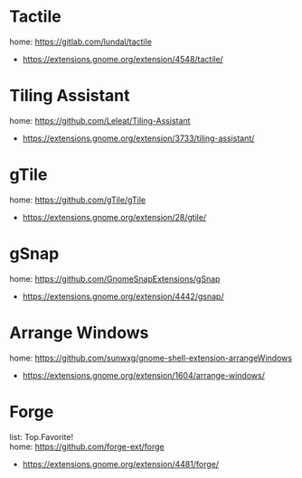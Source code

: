 # Tactile
home: https://gitlab.com/lundal/tactile
- https://extensions.gnome.org/extension/4548/tactile/

# Tiling Assistant
home: https://github.com/Leleat/Tiling-Assistant
- https://extensions.gnome.org/extension/3733/tiling-assistant/

# gTile
home: https://github.com/gTile/gTile
- https://extensions.gnome.org/extension/28/gtile/

# gSnap
home: https://github.com/GnomeSnapExtensions/gSnap
- https://extensions.gnome.org/extension/4442/gsnap/

# Arrange Windows
home: https://github.com/sunwxg/gnome-shell-extension-arrangeWindows
- https://extensions.gnome.org/extension/1604/arrange-windows/

# Forge
list: Top.Favorite!  
home: https://github.com/forge-ext/forge
- https://extensions.gnome.org/extension/4481/forge/

